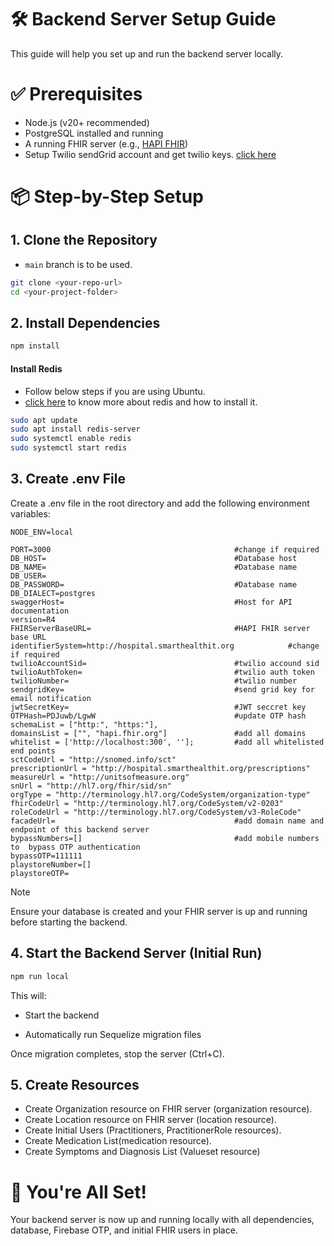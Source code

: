 # 🛠️ Backend Server Setup Guide

This guide will help you set up and run the backend server locally.

# ✅ Prerequisites

- Node.js (v20+ recommended)
- PostgreSQL installed and running
- A running FHIR server (e.g., [HAPI FHIR](https://github.com/LatticeInnovations/FHIR-server-end))
- Setup Twilio sendGrid account and get twilio keys. [click here](https://www.twilio.com/docs/iam/api-keys/keys-in-console)

# 📦 Step-by-Step Setup

## 1. Clone the Repository
- `main` branch is to be used.
```bash
git clone <your-repo-url>
cd <your-project-folder>
```



## 2. Install Dependencies

```bash
npm install
```
#### Install Redis
- Follow below steps if you are using Ubuntu.
- [click here](https://redis.io/docs/latest/operate/oss_and_stack/install/archive/install-redis/) to know more about redis and how to install it.
```bash
sudo apt update
sudo apt install redis-server
sudo systemctl enable redis
sudo systemctl start redis
```

## 3. Create .env File
Create a .env file in the root directory and add the following environment variables:

```
NODE_ENV=local

PORT=3000                                         #change if required
DB_HOST=                                          #Database host
DB_NAME=                                          #Database name
DB_USER=
DB_PASSWORD=                                      #Database name
DB_DIALECT=postgres 
swaggerHost=                                      #Host for API documentation
version=R4
FHIRServerBaseURL=                                #HAPI FHIR server base URL
identifierSystem=http://hospital.smarthealthit.org            #change if required
twilioAccountSid=                                 #twilio accound sid
twilioAuthToken=                                  #twilio auth token
twilioNumber=                                     #twilio number
sendgridKey=                                      #send grid key for email notification
jwtSecretKey=                                     #JWT seccret key
OTPHash=PDJuwb/LgwW                               #update OTP hash
schemaList = ["http:", "https:"],                 
domainsList = ["", "hapi.fhir.org"]               #add all domains
whitelist = ['http://localhost:300', ''];         #add all whitelisted end points   
sctCodeUrl = "http://snomed.info/sct"
prescriptionUrl = "http://hospital.smarthealthit.org/prescriptions"
measureUrl = "http://unitsofmeasure.org"
snUrl = "http://hl7.org/fhir/sid/sn"
orgType = "http://terminology.hl7.org/CodeSystem/organization-type"
fhirCodeUrl = "http://terminology.hl7.org/CodeSystem/v2-0203"
roleCodeUrl = "http://terminology.hl7.org/CodeSystem/v3-RoleCode"
facadeUrl=                                        #add domain name and endpoint of this backend server
bypassNumbers=[]                                  #add mobile numbers to  bypass OTP authentication 
bypassOTP=111111
playstoreNumber=[]
playstoreOTP=
```


> [!NOTE]  
> Ensure your database is created and your FHIR server is up and running before starting the backend.



## 4. Start the Backend Server (Initial Run)
```bash
npm run local
```

This will:

- Start the backend

- Automatically run Sequelize migration files

Once migration completes, stop the server (Ctrl+C).



## 5. Create Resources
- Create Organization resource on FHIR server (organization resource).
- Create Location resource on FHIR server (location resource).
- Create Initial Users (Practitioners, PractitionerRole resources).
- Create Medication List(medication resource).
- Create Symptoms and Diagnosis List (Valueset resource)

# 🧪 You're All Set!
Your backend server is now up and running locally with all dependencies, database, Firebase OTP, and initial FHIR users in place.




